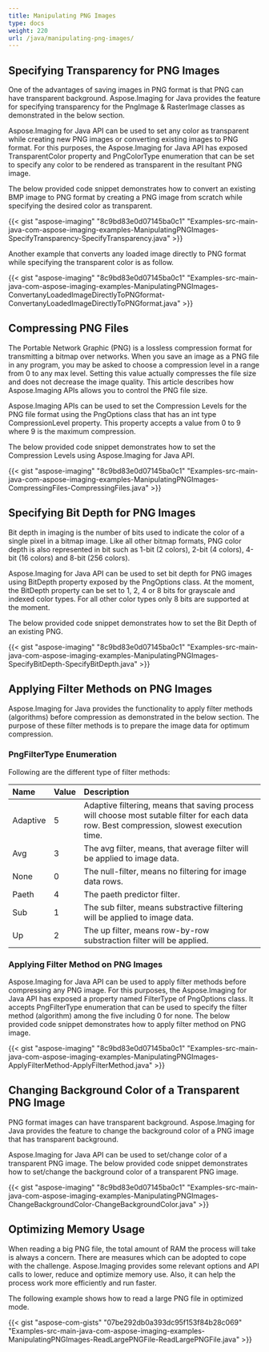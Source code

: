 ```yaml
---
title: Manipulating PNG Images
type: docs
weight: 220
url: /java/manipulating-png-images/
---
```


## **Specifying Transparency for PNG Images**
One of the advantages of saving images in PNG format is that PNG can have transparent background. Aspose.Imaging for Java provides the feature for specifying transparency for the PngImage & RasterImage classes as demonstrated in the below section.

Aspose.Imaging for Java API can be used to set any color as transparent while creating new PNG images or converting existing images to PNG format. For this purposes, the Aspose.Imaging for Java API has exposed TransparentColor property and PngColorType enumeration that can be set to specify any color to be rendered as transparent in the resultant PNG image.

The below provided code snippet demonstrates how to convert an existing BMP image to PNG format by creating a PNG image from scratch while specifying the desired color as transparent.

{{< gist "aspose-imaging" "8c9bd83e0d07145ba0c1" "Examples-src-main-java-com-aspose-imaging-examples-ManipulatingPNGImages-SpecifyTransparency-SpecifyTransparency.java" >}}


Another example that converts any loaded image directly to PNG format while specifying the transparent color is as follow.

{{< gist "aspose-imaging" "8c9bd83e0d07145ba0c1" "Examples-src-main-java-com-aspose-imaging-examples-ManipulatingPNGImages-ConvertanyLoadedImageDirectlyToPNGformat-ConvertanyLoadedImageDirectlyToPNGformat.java" >}}
## **Compressing PNG Files**
The Portable Network Graphic (PNG) is a lossless compression format for transmitting a bitmap over networks. When you save an image as a PNG file in any program, you may be asked to choose a compression level in a range from 0 to any max level. Setting this value actually compresses the file size and does not decrease the image quality. This article describes how Aspose.Imaging APIs allows you to control the PNG file size.

Aspose.Imaging APIs can be used to set the Compression Levels for the PNG file format using the PngOptions class that has an int type CompressionLevel property. This property accepts a value from 0 to 9 where 9 is the maximum compression.

The below provided code snippet demonstrates how to set the Compression Levels using Aspose.Imaging for Java API.

{{< gist "aspose-imaging" "8c9bd83e0d07145ba0c1" "Examples-src-main-java-com-aspose-imaging-examples-ManipulatingPNGImages-CompressingFiles-CompressingFiles.java" >}}
## **Specifying Bit Depth for PNG Images**
Bit depth in imaging is the number of bits used to indicate the color of a single pixel in a bitmap image. Like all other bitmap formats, PNG color depth is also represented in bit such as 1-bit (2 colors), 2-bit (4 colors), 4-bit (16 colors) and 8-bit (256 colors).

Aspose.Imaging for Java API can be used to set bit depth for PNG images using BitDepth property exposed by the PngOptions class. At the moment, the BitDepth property can be set to 1, 2, 4 or 8 bits for grayscale and indexed color types. For all other color types only 8 bits are supported at the moment.

The below provided code snippet demonstrates how to set the Bit Depth of an existing PNG.

{{< gist "aspose-imaging" "8c9bd83e0d07145ba0c1" "Examples-src-main-java-com-aspose-imaging-examples-ManipulatingPNGImages-SpecifyBitDepth-SpecifyBitDepth.java" >}}
## **Applying Filter Methods on PNG Images**
Aspose.Imaging for Java provides the functionality to apply filter methods (algorithms) before compression as demonstrated in the below section. The purpose of these filter methods is to prepare the image data for optimum compression.
### **PngFilterType Enumeration**
Following are the different type of filter methods:

|**Name**|**Value**|**Description**|
| :- | :- | :- |
|Adaptive|5|Adaptive filtering, means that saving process will choose most sutable filter for each data row. Best compression, slowest execution time.|
|Avg|3|The avg filter, means, that average filter will be applied to image data.|
|None|0|The null-filter, means no filtering for image data rows.|
|Paeth|4|The paeth predictor filter.|
|Sub|1|The sub filter, means substractive filtering will be applied to image data.|
|Up|2|The up filter, means row-by-row substraction filter will be applied.|
### **Applying Filter Method on PNG Images**
Aspose.Imaging for Java API can be used to apply filter methods before compressing any PNG image. For this purposes, the Aspose.Imaging for Java API has exposed a property named FilterType of PngOptions class. It accepts PngFilterType enumeration that can be used to specify the filter method (algorithm) among the five including 0 for none. The below provided code snippet demonstrates how to apply filter method on PNG image.

{{< gist "aspose-imaging" "8c9bd83e0d07145ba0c1" "Examples-src-main-java-com-aspose-imaging-examples-ManipulatingPNGImages-ApplyFilterMethod-ApplyFilterMethod.java" >}}
## **Changing Background Color of a Transparent PNG Image**
PNG format images can have transparent background. Aspose.Imaging for Java provides the feature to change the background color of a PNG image that has transparent background.

Aspose.Imaging for Java API can be used to set/change color of a transparent PNG image. 
The below provided code snippet demonstrates how to set/change the background color of a transparent PNG image.

{{< gist "aspose-imaging" "8c9bd83e0d07145ba0c1" "Examples-src-main-java-com-aspose-imaging-examples-ManipulatingPNGImages-ChangeBackgroundColor-ChangeBackgroundColor.java" >}}
## **Optimizing Memory Usage**
When reading a big PNG file, the total amount of RAM the process will take is always a concern. There are measures which can be adopted to cope with the challenge. Aspose.Imaging provides some relevant options and API calls to lower, reduce and optimize memory use. Also, it can help the process work more efficiently and run faster.

The following example shows how to read a large PNG file in optimized mode.



{{< gist "aspose-com-gists" "07be292db0a393dc95f153f84b28c069" "Examples-src-main-java-com-aspose-imaging-examples-ManipulatingPNGImages-ReadLargePNGFile-ReadLargePNGFile.java" >}}




